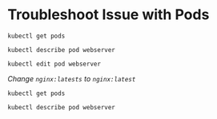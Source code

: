 # Troubleshoot Issue with Pods
```
kubectl get pods
```
```
kubectl describe pod webserver
```
```
kubectl edit pod webserver
```
*Change ```nginx:latests``` to ```nginx:latest```*
```
kubectl get pods
```
```
kubectl describe pod webserver
```